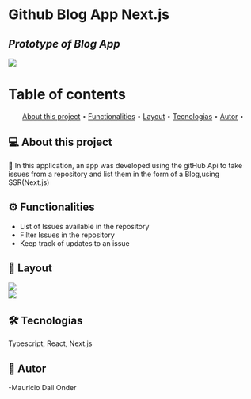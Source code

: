 # Github Blog App Next.js
## _Prototype of Blog App_

<img src="https://img.shields.io/badge/build-passing-brightgreen"/>


Table of contents
=================
<p align="center">
 <a href="#-about-this-project">About this project</a> •
 <a href="#-Functionalities">Functionalities</a> • 
 <a href="#-layout">Layout</a> • 
 <a href="#-tecnologias">Tecnologias</a> • 
 <a href="#-autor">Autor</a> • 
</p>


## 💻 About this project
🚀 In this application, an app was developed using the gitHub Api to take issues from a repository and list them in the form of a Blog,using SSR(Next.js)

## ⚙️ Functionalities
- List of Issues available in the repository
- Filter Issues in the repository
- Keep track of updates to an issue


## 🎨 Layout

<img src="https://firebasestorage.googleapis.com/v0/b/chat-dos-otarios.appspot.com/o/tela1.png?alt=media&token=42377096-4f07-48a9-83bc-99cfbefd0a2f" />
<br/>
<img src="https://firebasestorage.googleapis.com/v0/b/chat-dos-otarios.appspot.com/o/postPage.png?alt=media&token=cb5dacea-48ac-4a9d-9118-65900ccbad20" />



## 🛠 Tecnologias
Typescript, React, Next.js

## 🦸 Autor
-Mauricio Dall Onder

 
